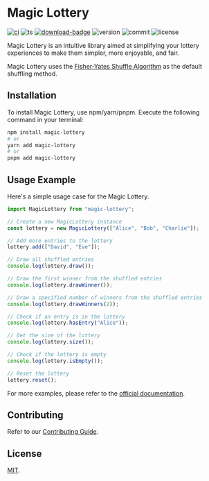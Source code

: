 # Magic Lottery

[![ci][ci-badge]][ci-link]
![ts][ts-badge]
[![download-badge]][download-link]
![version][version-badge]
![commit][commit-badge]
![license][license-badge]

Magic Lottery is an intuitive library aimed at simplifying your lottery experiences to make them simpler, more enjoyable, and fair.

Magic Lottery uses the [Fisher-Yates Shuffle Algorithm](https://en.wikipedia.org/wiki/Fisher%E2%80%93Yates_shuffle) as the default shuffling method.

## Installation

To install Magic Lottery, use npm/yarn/pnpm. Execute the following command in your terminal:

```bash
npm install magic-lottery
# or
yarn add magic-lottery
# or
pnpm add magic-lottery
```

## Usage Example

Here's a simple usage case for the Magic Lottery.

```js
import MagicLottery from "magic-lottery";

// Create a new MagicLottery instance
const lottery = new MagicLottery(["Alice", "Bob", "Charlie"]);

// Add more entries to the lottery
lottery.add(["David", "Eve"]);

// Draw all shuffled entries
console.log(lottery.draw());

// Draw the first winner from the shuffled entries
console.log(lottery.drawWinner());

// Draw a specified number of winners from the shuffled entries
console.log(lottery.drawWinners(2));

// Check if an entry is in the lottery
console.log(lottery.hasEntry("Alice"));

// Get the size of the lottery
console.log(lottery.size());

// Check if the lottery is empty
console.log(lottery.isEmpty());

// Reset the lottery
lottery.reset();
```

For more examples, please refer to the [official documentation](https://logeast.github.io/magic-lottery).

## Contributing

Refer to our [Contributing Guide](https://github.com/logeast/magic-lottery/blob/main/CONTRIBUTING.md).

## License

[MIT](https://github.com/logeast/magic-lottery/blob/main/LICENSE).

[ci-badge]: https://github.com/logeast/magic-lottery/actions/workflows/ci.yml/badge.svg
[ci-link]: https://github.com/logeast/magic-lottery/actions/workflows/ci.yml
[ts-badge]: https://badgen.net/badge/-/TypeScript/blue?icon=typescript&label
[download-badge]: https://img.shields.io/npm/dm/magic-lottery
[download-link]: https://www.npmjs.com/search?q=magic-lottery
[version-badge]: https://img.shields.io/npm/v/magic-lottery.svg
[commit-badge]: https://img.shields.io/github/commit-activity/m/logeast/magic-lottery
[license-badge]: https://img.shields.io/github/license/logeast/magic-lottery
